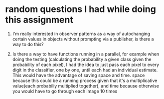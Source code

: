 # random questions I had while doing this assignment

1. I'm really interested in observer patterns as a way of autochanging certain values in objects without prompting via  a publisher, is there a way to do this?

2. Is there a way to have functions running in a parallel, for example when doing the testing (calculating the probability a given class given the probability of each pixel), I had the idea to just pass each pixel to every digit in the classifier, one by one, until each had an individual estimate. This would have the advantage of saving space and time. space because this could be a running process given that it's a multiplicative value(each probabiliy multiplied together), and time because otherwise you would have to go through each image 10 times